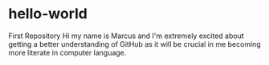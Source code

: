 # hello-world
First Repository 
Hi my name is Marcus and I'm extremely excited about getting a better understanding of GitHub as it will be crucial in me becoming more literate in computer language.
